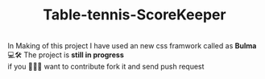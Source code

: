 
<div align="center">  <h1> Table-tennis-ScoreKeeper </h1> </div>
<br/>
In Making of this project I have used an new css framwork called as <strong>Bulma</strong> 💻🛠️ The project is <strong>still in progress</strong> <br>if you 🤗🤗🤗 want to contribute fork it and send push request 

